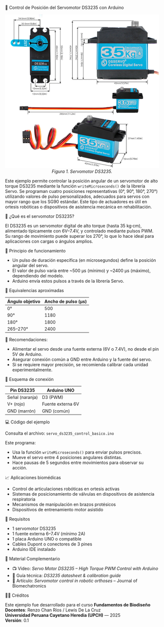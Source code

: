 📘 Control de Posición del Servomotor DS3235 con Arduino

<p align="center">
  <img src="servoDS3235.png" alt="Servomotor DS3235" width="600"><br>
  <em>Figura 1. Servomotor DS3235.</em>
</p>

Este ejemplo permite controlar la posición angular de un servomotor de alto torque DS3235 mediante la función `writeMicroseconds()` de la librería Servo. Se programan cuatro posiciones representativas (0°, 90°, 180°, 270°) utilizando valores de pulso personalizados, adecuados para servos con mayor rango que los SG90 estándar. Este tipo de actuadores es útil en ortesis robóticas o dispositivos de asistencia mecánica en rehabilitación.

🔧 ¿Qué es el servomotor DS3235?

El DS3235 es un servomotor digital de alto torque (hasta 35 kg·cm), alimentado típicamente con 6V–7.4V, y controlado mediante pulsos PWM. Su rango de movimiento puede superar los 270°, lo que lo hace ideal para aplicaciones con cargas o ángulos amplios.

🔬 Principio de funcionamiento

- Un pulso de duración específica (en microsegundos) define la posición angular del servo.
- El valor de pulso varía entre ~500 µs (mínimo) y ~2400 µs (máximo), dependiendo del modelo.
- Arduino envía estos pulsos a través de la librería Servo.

📐 Equivalencias aproximadas

| Ángulo objetivo | Ancho de pulso (µs) |
|------------------|----------------------|
| 0°               | 500                  |
| 90°              | 1180                 |
| 180°             | 1800                 |
| 265–270°         | 2400                 |

📍 Recomendaciones:

- Alimentar el servo desde una fuente externa (6V o 7.4V), no desde el pin 5V de Arduino.
- Asegurar conexión común a GND entre Arduino y la fuente del servo.
- Si se requiere mayor precisión, se recomienda calibrar cada unidad experimentalmente.

🔌 Esquema de conexión

| Pin DS3235      | Arduino UNO       |
|------------------|-------------------|
| Señal (naranja)  | D3 (PWM)          |
| V+ (rojo)        | Fuente externa 6V |
| GND (marrón)     | GND (común)       |

💻 Código del ejemplo

Consulta el archivo: `servo_ds3235_control_basico.ino`

Este programa:

- Usa la función `writeMicroseconds()` para enviar pulsos precisos.
- Mueve el servo entre 4 posiciones angulares distintas.
- Hace pausas de 5 segundos entre movimientos para observar su acción.

📈 Aplicaciones biomédicas

- Control de articulaciones robóticas en ortesis activas
- Sistemas de posicionamiento de válvulas en dispositivos de asistencia respiratoria
- Mecanismos de manipulación en brazos protésicos
- Dispositivos de entrenamiento motor asistido

📎 Requisitos

- 1 servomotor DS3235
- 1 fuente externa 6–7.4V (mínimo 2A)
- 1 placa Arduino UNO o compatible
- Cables Dupont o conectores de 3 pines
- Arduino IDE instalado

🎥 Material Complementario

- 📺 Video: *Servo Motor DS3235 – High Torque PWM Control with Arduino*
- 📄 Guía técnica: *DS3235 datasheet & calibration guide*
- 📘 Artículo: *Servomotor control in robotic orthoses* – Journal of Biomechatronics

🧑‍🏫 Créditos

Este ejemplo fue desarrollado para el curso **Fundamentos de Biodiseño**  
**Docentes**: Renzo Chan Ríos / Lewis De La Cruz  
**Universidad Peruana Cayetano Heredia (UPCH)** — 2025  
**Versión**: 0.1


